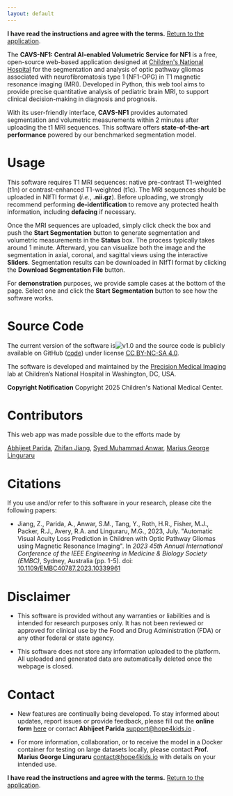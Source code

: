 ```yaml
---
layout: default
---
```


**I have read the instructions and agree with the terms.** [Return to the application](https://nf1.hope4kids.io/).

The **CAVS-NF1: Central AI-enabled Volumetric Service for NF1** is a free, open-source web-based application designed at [Children's National Hospital](https://www.childrensnational.org/) 
for the segmentation and analysis of optic pathway gliomas associated with neurofibromatosis type 1 (NF1-OPG)  in  T1 magnetic resonance imaging (MRI). Developed in Python, this web tool aims to provide precise quantitative analysis of pediatric brain MRI, to support clinical decision-making in diagnosis and prognosis.  

With its user-friendly interface, **CAVS-NF1** provides automated segmentation and volumetric measurements within 2 minutes after uploading the t1 MRI sequences. This software offers **state-of-the-art performance** powered by our benchmarked segmentation model.  

# Usage

This software requires T1 MRI sequences: native pre-contrast T1-weighted (t1n) or 
contrast-enhanced T1-weighted (t1c). The MRI sequences should be 
uploaded in NIfTI format (*i.e.*, **.nii.gz**). Before uploading, 
we strongly recommend performing **de-identification** to remove any protected 
health information, including **defacing** if necessary. 

<!-- **Pre-processing** in the Segmenter is under development. At this time, 
we expect users to follow the standardized ["BraTS Pipeline"](https://arxiv.org/pdf/2404.15009) 
pre-processing, which includes co-registration of four sequences, and resampling to isotropic 1 mm resolution.  
Public tools such as the Cancer Imaging Phenomics Toolkit ([CaPTk](https://github.com/CBICA/CaPTk)) 
and Federated Tumor Segmentation ([FeTS](https://fets-ai.github.io/Front-End/process_data)) 
toolkits can be used for this purpose.   -->

Once the MRI sequences are uploaded, simply click check the box and push the **Start Segmentation** button to generate segmentation and volumetric measurements in the **Status** box. The process typically takes around 1 minute. Afterward, you can visualize both the image and the segmentation in axial, coronal, and sagittal views using the interactive **Sliders**. Segmentation results can be downloaded in NIfTI format by clicking the **Download Segmentation File** button.  

For **demonstration** purposes, we provide sample cases at the bottom of the page. 
Select one and click the **Start Segmentation** button to see how the software works.  

# Source Code

The current version of the software is![v1.0](https://img.shields.io/badge/v1.0-brightgreen) 
and the source code is publicly available on GitHub 
([code](https://github.com/Precision-Medical-Imaging-Group/HOPE-Segmenter-Kids)) 
under license [CC BY-NC-SA 4.0](https://creativecommons.org/licenses/by-nc-sa/4.0/). 

The software is developed and maintained by the [Precision Medical Imaging](https://research.childrensnational.org/labs/precision-medical) lab
at Children’s National Hospital in Washington, DC, USA.  

**Copyright Notification**  Copyright 2025 Children's National Medical Center.

# Contributors

This web app was made possible due to the efforts made by

[Abhijeet Parida](https://www.linkedin.com/in/a-parida/), [Zhifan Jiang](https://www.linkedin.com/in/zhifan-jiang-19917531/), [Syed Muhammad Anwar](https://www.linkedin.com/in/syed-anwar-5473b81a/), [Marius George Linguraru](https://www.linkedin.com/in/mglinguraru/)

# Citations

If you use and/or refer to this software in your research, please cite the following papers: 

* Jiang, Z., Parida, A., Anwar, S.M., Tang, Y., Roth, H.R., Fisher, M.J., Packer, R.J., Avery, R.A. and Linguraru, M.G., 2023, July. "Automatic Visual Acuity Loss Prediction in Children with Optic Pathway Gliomas using Magnetic Resonance Imaging". In *2023 45th Annual International Conference of the IEEE Engineering in Medicine & Biology Society (EMBC)*, Sydney, Australia (pp. 1-5). doi: [10.1109/EMBC40787.2023.10339961](https://ieeexplore.ieee.org/abstract/document/10339961)

# Disclaimer

* This software is provided without any warranties or liabilities and is intended for research purposes only. 
It has not been reviewed or approved for clinical use by the Food and Drug Administration (FDA) or any other federal or state agency. 

* This software does not store any information uploaded to the platform. 
All uploaded and generated data are automatically deleted once the webpage is closed. 

# Contact

* New features are continually being developed. To stay informed about updates, 
report issues or provide feedback, please fill out the 
**online form** [here](https://forms.gle/kjMni6tpN1whA4RNA) or contact **Abhijeet Parida** [support@hope4kids.io](mailto:support@hope4kids.io) .   

* For more information, collaboration, or to receive the model in a Docker container 
for testing on large datasets locally, please contact 
**Prof. Marius George Linguraru** [contact@hope4kids.io](mailto:contact@hope4kids.io) with details on your intended use. 

**I have read the instructions and agree with the terms.** [Return to the application](https://nf1.hope4kids.io/).
